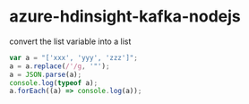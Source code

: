 # azure-hdinsight-kafka-nodejs

convert the list variable into a list

```js
var a = "['xxx', 'yyy', 'zzz']";
a = a.replace(/'/g, '"');
a = JSON.parse(a);
console.log(typeof a);
a.forEach((a) => console.log(a));
```


